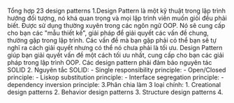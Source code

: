 Tổng hợp 23 design patterns 
1.Design Pattern là một kỹ thuật trong lập trình hướng đối tượng, nó khá quan trọng và mọi lập trình viên muốn giỏi đều phải biết. Được sử dụng thường xuyên trong các ngôn ngữ OOP. Nó sẽ cung cấp cho bạn các "mẫu thiết kế", giải pháp để giải quyết các vấn đề chung, thường gặp trong lập trình. Các vấn đề mà bạn gặp phải có thể bạn sẽ tự nghĩ ra cách giải quyết nhưng có thể nó chưa phải là tối ưu. Design Pattern giúp bạn giải quyết vấn đề một cách tối ưu nhất, cung cấp cho bạn các giải pháp trong lập trình OOP.
Các design pattern phải đảm bảo nguyên tác SOLID 
2. Nguyên tắc SOLID:
    - Single responsibility principle:
    - Open/Closed principle:
    - Liskop substitution principle:
    - Interface segregation principle:
    - dependency inversion principle:
3.Phân chia làm 3 loại chính:
    1. Creational design patterns 
    2. Behavior design patterns
    3. Structure design patterns
4.
